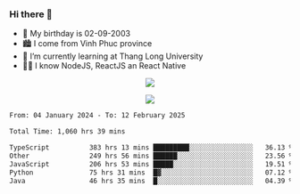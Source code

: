 ### Hi there 👋
- 🎂 My birthday is 02-09-2003
- 🏙️ I come from Vinh Phuc province
- 🌱 I’m currently learning at Thang Long University
- 🧑‍💻 I know NodeJS, ReactJS an React Native
<p align="center"><img src="https://github-readme-stats.vercel.app/api?username=tmquang0209&show_icons=true&theme=gradient"></p>
<p align="center"><img src="https://github-readme-stats.vercel.app/api/top-langs/?username=tmquang0209&hide=scss,css&langs_count=10"></p>
<!--START_SECTION:waka-->

```txt
From: 04 January 2024 - To: 12 February 2025

Total Time: 1,060 hrs 39 mins

TypeScript          383 hrs 13 mins █████████░░░░░░░░░░░░░░░░   36.13 %
Other               249 hrs 56 mins ██████░░░░░░░░░░░░░░░░░░░   23.56 %
JavaScript          206 hrs 53 mins █████░░░░░░░░░░░░░░░░░░░░   19.51 %
Python              75 hrs 31 mins  █▓░░░░░░░░░░░░░░░░░░░░░░░   07.12 %
Java                46 hrs 35 mins  █░░░░░░░░░░░░░░░░░░░░░░░░   04.39 %
```

<!--END_SECTION:waka-->
